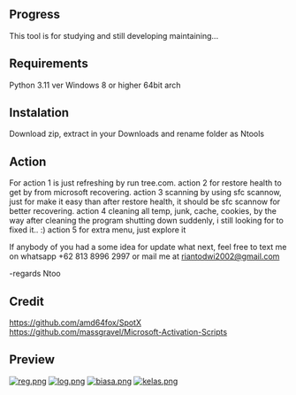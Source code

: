 ## Progress
This tool is for studying and still developing maintaining...

## Requirements
Python 3.11 ver
Windows 8 or higher
64bit arch

## Instalation
Download zip, extract in your Downloads and rename folder as Ntools

## Action
For
action 1 is just refreshing by run tree.com.
action 2 for restore health to get by from microsoft recovering.
action 3 scanning by using sfc scannow, just for make it easy than after restore health, it should be sfc scannow for better recovering.
action 4 cleaning all temp, junk, cache, cookies, by the way after cleaning the program shutting down suddenly, i still looking for to fixed it.. :)
action 5 for extra menu, just explore it

If anybody of you had a some idea for update what next, feel free to text me on whatsapp +62 813 8996 2997 or mail me at riantodwi2002@gmail.com

-regards Ntoo

## Credit
https://github.com/amd64fox/SpotX
https://github.com/massgravel/Microsoft-Activation-Scripts

## Preview
[![reg.png](https://i.postimg.cc/HcHwZn55/reg.png)](https://postimg.cc/HcHwZn55)
[![log.png](https://i.postimg.cc/CBNjW0H2/log.png)](https://postimg.cc/CBNjW0H2)
[![biasa.png](https://i.postimg.cc/QBcgJ1Bh/kelas.png)](https://postimg.cc/QBcgJ1Bh)
[![kelas.png](https://i.postimg.cc/mPvN98gm/biasa.png)](https://postimg.cc/mPvN98gm)
